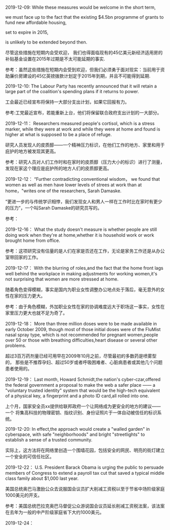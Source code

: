 2019-12-09:
While these measures would be welcome in the short term, 

we must face up to the fact that the existing $4.5bn programme of grants to
fund new affordable housing,

set to expire in 2015,

is unlikely to be extended beyond then.

尽管这些措施在短期内会受欢迎，
我们也得面临现有的45亿美元新经济适用房的补贴基金设置在2015年过期是不太可能延期的事实.

参考：虽然这些措施在短期内会受到欢迎，但我们必须勇于面对现实：当前用于资助廉价房建设的45亿英镑拨款计划定于2015年到期，并且不可能得到延期.

2019-12-10:
The Labour Party has recently announced that it will retain a large
part of the coalition's spending plans if it returns to power.


工会最近已经宣布将保持一大部分支出计划，如果它回报有力。

参考:工党最近宣布，若能重新上台，他们将保留联合政府支出计划的一大部分。

2019-12-11：
Researchers measured people's cortisol, which is a stress marker,
while they were at work and while they were at home and found is higher
at what is supposed to be a place of refuge.

研究人员发现人的皮质醇——一个精神压力标识，在他们工作的地方、家里和用于庇护的地方被发现其更高。

参考：研究人员对人们工作时和在家时的皮质醇（压力大小的标识）进行了测量，发现在家这个理应是庇护所的地方人们的皮质醇更高。

2019-12-12：
“Further contradicting conventional wisdom， we found that women as well as men have lower levels of strees at work than at home，"writes one of the researchers, Sarah Damaske.

“更进一步的与传统学识相悖，我们发现女人和男人一样在工作时比在家时有更少的压力”，一个叫Sarah Damaske的研究员写的。

参考：

2019-12-16：
What the study doesn't measure is whether people are still doing work when they're at home,whether it is household work or work brought home from office.

参考：这项研究没有估量的是人们在家是否还在工作，无论是家务工作还是从办公室带回家的工作。

2019-12-17：
With the blurring of roles,and the fact that the home front lags well behind the workplace in making adjustments for working women,it's not surprising that women are more stressed at home.

随着角色变得模糊，事实是国内为职业女性调整办公地点处于落后，毫无意外的女性在家的压力更大。

参考：由于角色模糊，外加职业女性在家的协调难度远大于职场这一事实，女性在家里压力更大也就不足为奇了。


2019-12-18：
More than three million doses were to be made available in early October 2009,
though most of those initial doses were of the FluMist nasal spray type,
which is not recommended for pregnant women,people over 50 or those with breathing
difficulties,heart disease or several other problems.

超过3百万药剂量已经可用早在2009年10月之前，尽管最初的多数药是喷雾型的，
那些是不推荐孕妇、超过50岁或者呼吸困难者、心脏病患者或其他几个问题患者使用的。

2019-12-19：
Last month, Howard Schmidt,the nation's cyber-czar,offered the federal government a proposal to make the web a safer place —— a
"voluntary trusted identity" system that would be the high-tech equivalent of a physical key, a fingerprint and a photo ID
card,all rolled into one.

上个月，国家安全员xx提供给联邦政府一个让网络成为更安全的地方的建议——一个
将集高科技的物理密钥、指纹识别、身份证照片于一体自动被信任的标识系统。

2019-12-20:
In effect,the approach would create a "walled garden" in cyberspace, with safe "neighborhoods" and bright "streetlights" to
establish a sense of a trusted community.

实际上，这方法将在网络里创造一个围墙花园，包括安全的网民、明亮的街灯建立一个安全的可信任社区。



2019-12-22：
U.S. President Barack Obama is urging the public to 
persuade members of Congress to extend a payroll tax cut that
saved a typical middle class family about $1,000 last year.

美国总统奥巴马激励公众去说服国会议员扩大削减工资税以至于节省中场阶级家庭1000美元的开支。

参考：美国总统巴拉克奥巴马督促公众游说国会议员延长削减工资税法案，该法案在去年为一般的中产阶级家庭省下大约1000美元。


2019-12-24：






